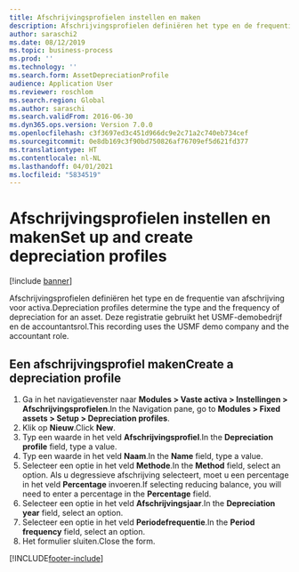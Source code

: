 ```yaml
---
title: Afschrijvingsprofielen instellen en maken
description: Afschrijvingsprofielen definiëren het type en de frequentie van afschrijving voor activa.
author: saraschi2
ms.date: 08/12/2019
ms.topic: business-process
ms.prod: ''
ms.technology: ''
ms.search.form: AssetDepreciationProfile
audience: Application User
ms.reviewer: roschlom
ms.search.region: Global
ms.author: saraschi
ms.search.validFrom: 2016-06-30
ms.dyn365.ops.version: Version 7.0.0
ms.openlocfilehash: c3f3697ed3c451d966dc9e2c71a2c740eb734cef
ms.sourcegitcommit: 0e8db169c3f90bd750826af76709ef5d621fd377
ms.translationtype: HT
ms.contentlocale: nl-NL
ms.lasthandoff: 04/01/2021
ms.locfileid: "5834519"
---
```

# <a name="set-up-and-create-depreciation-profiles"></a><span data-ttu-id="7056c-103">Afschrijvingsprofielen instellen en maken</span><span class="sxs-lookup"><span data-stu-id="7056c-103">Set up and create depreciation profiles</span></span>

[!include [banner](../../includes/banner.md)]

<span data-ttu-id="7056c-104">Afschrijvingsprofielen definiëren het type en de frequentie van afschrijving voor activa.</span><span class="sxs-lookup"><span data-stu-id="7056c-104">Depreciation profiles determine the type and the frequency of depreciation for an asset.</span></span>   <span data-ttu-id="7056c-105">Deze registratie gebruikt het USMF-demobedrijf en de accountantsrol.</span><span class="sxs-lookup"><span data-stu-id="7056c-105">This recording uses the USMF demo company and the accountant role.</span></span>


## <a name="create-a-depreciation-profile"></a><span data-ttu-id="7056c-106">Een afschrijvingsprofiel maken</span><span class="sxs-lookup"><span data-stu-id="7056c-106">Create a depreciation profile</span></span>
1. <span data-ttu-id="7056c-107">Ga in het navigatievenster naar **Modules > Vaste activa > Instellingen > Afschrijvingsprofielen**.</span><span class="sxs-lookup"><span data-stu-id="7056c-107">In the Navigation pane, go to **Modules > Fixed assets > Setup > Depreciation profiles**.</span></span>
2. <span data-ttu-id="7056c-108">Klik op **Nieuw**.</span><span class="sxs-lookup"><span data-stu-id="7056c-108">Click **New**.</span></span>
3. <span data-ttu-id="7056c-109">Typ een waarde in het veld **Afschrijvingsprofiel**.</span><span class="sxs-lookup"><span data-stu-id="7056c-109">In the **Depreciation profile** field, type a value.</span></span>
4. <span data-ttu-id="7056c-110">Typ een waarde in het veld **Naam**.</span><span class="sxs-lookup"><span data-stu-id="7056c-110">In the **Name** field, type a value.</span></span>
5. <span data-ttu-id="7056c-111">Selecteer een optie in het veld **Methode**.</span><span class="sxs-lookup"><span data-stu-id="7056c-111">In the **Method** field, select an option.</span></span> <span data-ttu-id="7056c-112">Als u degressieve afschrijving selecteert, moet u een percentage in het veld **Percentage** invoeren.</span><span class="sxs-lookup"><span data-stu-id="7056c-112">If selecting reducing balance, you will need to enter a percentage in the **Percentage** field.</span></span>  
6. <span data-ttu-id="7056c-113">Selecteer een optie in het veld **Afschrijvingsjaar**.</span><span class="sxs-lookup"><span data-stu-id="7056c-113">In the **Depreciation year** field, select an option.</span></span>
7. <span data-ttu-id="7056c-114">Selecteer een optie in het veld **Periodefrequentie**.</span><span class="sxs-lookup"><span data-stu-id="7056c-114">In the **Period frequency** field, select an option.</span></span>
8. <span data-ttu-id="7056c-115">Het formulier sluiten.</span><span class="sxs-lookup"><span data-stu-id="7056c-115">Close the form.</span></span>



[!INCLUDE[footer-include](../../../includes/footer-banner.md)]